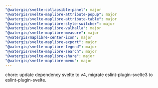 ```yaml
---
"@watergis/svelte-collapsible-panel": major
"@watergis/svelte-maplibre-attribute-popup": major
"@watergis/svelte-maplibre-attribute-table": major
"@watergis/svelte-maplibre-style-switcher": major
"@watergis/svelte-maplibre-valhalla": major
"@watergis/svelte-maplibre-measure": major
"@watergis/maplibre-center-icon": major
"@watergis/svelte-maplibre-export": major
"@watergis/svelte-maplibre-legend": major
"@watergis/svelte-maplibre-search": major
"@watergis/svelte-maplibre-share": major
"@watergis/svelte-maplibre-menu": major
---
```


chore: update dependency svelte to v4, migrate eslint-plugin-svelte3 to eslint-plugin-svelte.
